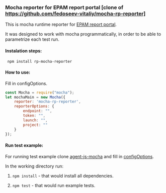 ### Mocha reporter for EPAM report portal [clone of https://github.com/fedoseev-vitaliy/mocha-rp-reporter]
This is mocha runtime reporter for [EPAM report portal](https://github.com/reportportal/reportportal).

It was designed to work with mocha programmatically, in order to be able to parametrize each test run.


#### Instalation steps:

` npm install rp-mocha-reporter`

#### How to use:
Fill in configOptions. 
```javascript
const Mocha = require("mocha");
let mochaMain = new Mocha({
    reporter: 'mocha-rp-reporter',
    reporterOptions: {
        endpoint: "",
        token: "",
        launch: "",
        project: ""
    }
});
```

#### Run test example:
For running test example clone [agent-js-mocha](https://github.com/reportportal/agent-js-mocha) and fill in [configOptions](#How-to-use).  

In the working directory run:  
1. ```npm install```  - that would install all dependencies.

2. ```npm test``` - that would run example tests.